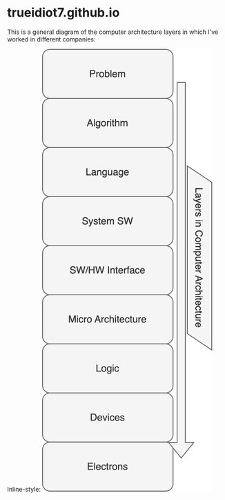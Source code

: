 # trueidiot7.github.io

This is a general diagram of the computer architecture layers in which I've worked in different companies:



Inline-style: 
![alt text](https://github.com/trueidiot7/trueidiot7.github.io/blob/main/Gen_Diag_svg.svg "Logo Title Text 2")


